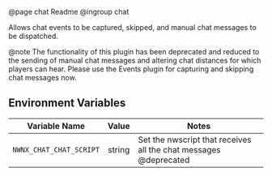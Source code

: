 @page chat Readme
@ingroup chat

Allows chat events to be captured, skipped, and manual chat messages to be dispatched.

@note The functionality of this plugin has been deprecated and reduced to the sending of manual chat messages and altering chat distances for which players can hear. Please use the Events plugin for capturing and skipping chat messages now.

## Environment Variables

| Variable Name | Value | Notes |
| ------------- | :---: | ----- |
| `NWNX_CHAT_CHAT_SCRIPT` | string | Set the nwscript that receives all the chat messages @deprecated
